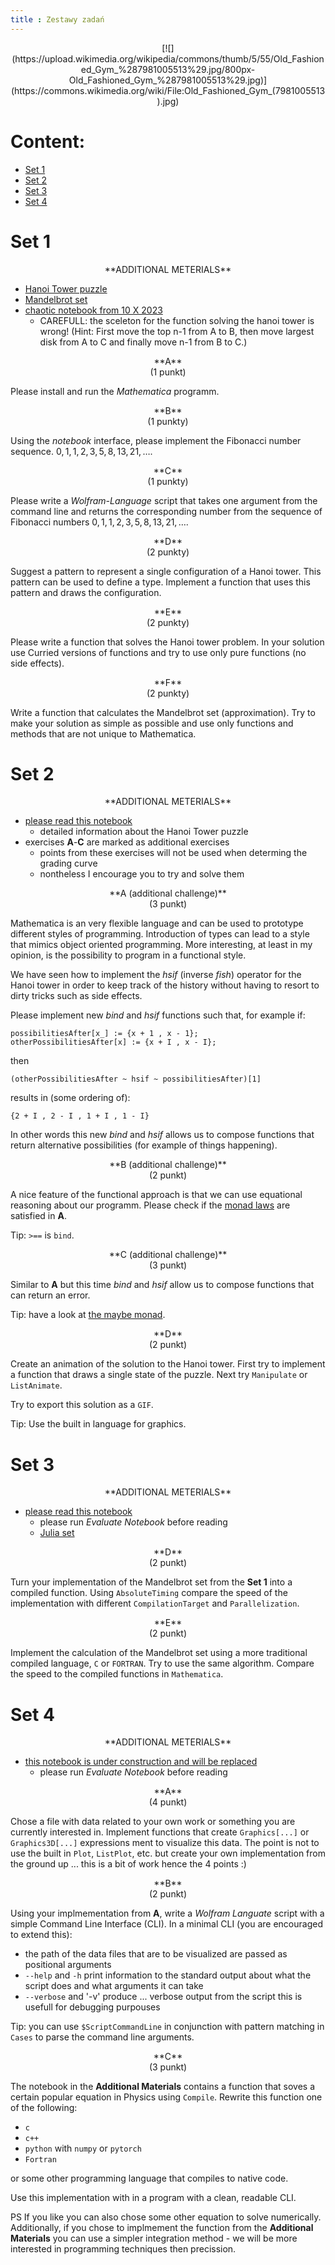```yaml
---
title : Zestawy zadań
---
```


<center>
[![](https://upload.wikimedia.org/wikipedia/commons/thumb/5/55/Old_Fashioned_Gym_%287981005513%29.jpg/800px-Old_Fashioned_Gym_%287981005513%29.jpg)](https://commons.wikimedia.org/wiki/File:Old_Fashioned_Gym_(7981005513).jpg)
</center>





# Content:

* [Set 1](#set-1)
* [Set 2](#set-2)
* [Set 3](#set-3)
* [Set 4](#set-4)



# Set 1

<center>
**ADDITIONAL METERIALS**
</center>

- [Hanoi Tower puzzle](https://en.wikipedia.org/wiki/Tower_of_Hanoi)
- [Mandelbrot set](https://en.wikipedia.org/wiki/Mandelbrot_set)
- [chaotic notebook from 10 X 2023](./start/en/010_Teaching/012_Numerical_calculatins_in_Mathematica/010_Exercises/001_Set_1/numerical_10-10-2023.nb)
  - CAREFULL: the sceleton for the function solving the hanoi tower is wrong! 
    (Hint: First move the top n-1 from A to B, then move largest disk from A to C and finally move n-1 from B to C.)

<center>
**A**
</center>

<center>
(1 punkt)
</center>

Please install and run the *Mathematica* programm.

<center>
**B**
</center>

<center>
(1 punkty)
</center>

Using the *notebook* interface, please implement the Fibonacci
number sequence.
$0 , 1 , 1 , 2 , 3 , 5 , 8 , 13 , 21, \ldots$.

<center>
**C**
</center>

<center>
(1 punkty)
</center>

Please write a *Wolfram-Language* script that takes one argument
from the command line and returns the corresponding number
from the sequence of Fibonacci numbers
$0 , 1 , 1 , 2 , 3 , 5 , 8 , 13 , 21, \ldots$.

<center>
**D**
</center>

<center>
(2 punkty)
</center>

Suggest a pattern to represent a single configuration of a Hanoi tower.
This pattern can be used to define a type. Implement a function
that uses this pattern and draws the configuration.

<center>
**E**
</center>

<center>
(2 punkty)
</center>

Please write a function that solves the Hanoi tower problem.
In your solution use Curried versions of functions and try
to use only pure functions (no side effects).

<center>
**F**
</center>

<center>
(2 punkty)
</center>

Write a function that calculates the Mandelbrot set (approximation).
Try to make your solution as simple as possible and use only functions
and methods that are not unique to Mathematica.




# Set 2

<center>
**ADDITIONAL METERIALS**
</center>

- [please read this notebook](./start/en/010_Teaching/012_Numerical_calculatins_in_Mathematica/010_Exercises/002_Set_2/hanoi.nb)
  - detailed information about the Hanoi Tower puzzle
- exercises **A**-**C** are marked as additional exercises
  - points from these exercises will not be used when determing 
    the grading curve
  - nontheless I encourage you to try and solve them

<center>
**A (additional challenge)**
</center>

<center>
(3 punkt)
</center>

Mathematica is an very flexible language and can be used to prototype
different styles of programming. Introduction of types can lead to 
a style that mimics object oriented programming. 
More interesting, at least in my opinion, is the possibility to 
program in a functional style.

We have seen how to 
implement the *hsif* (inverse *fish*) operator for the
Hanoi tower in order to keep track of the history without
having to resort to dirty tricks such as side effects.

Please implement new *bind* and *hsif* functions such that, for example if:
```
possibilitiesAfter[x_] := {x + 1 , x - 1};
otherPossibilitiesAfter[x] := {x + I , x - I};
```
then
```
(otherPossibilitiesAfter ~ hsif	~ possibilitiesAfter)[1]
```
results in (some ordering of):
```
{2 + I , 2 - I , 1 + I , 1 - I}
```

In other words this new *bind* and *hsif* allows us to compose functions that 
return alternative possibilities (for example of things happening).

<center>
**B (additional challenge)**
</center>

<center>
(2 punkt)
</center>

A nice feature of the functional approach is that we can use equational reasoning 
about our programm. Please check if the [monad laws](https://wiki.haskell.org/Monad_laws)
are satisfied in **A**. 

Tip: `>==` is `bind`.

<center>
**C (additional challenge)**
</center>

<center>
(3 punkt)
</center>

Similar to **A** but this time *bind* and *hsif* allow us to compose
functions that can return an error. 

Tip: have a look at [the maybe monad](https://wiki.haskell.org/Maybe).

<center>
**D**
</center>

<center>
(2 punkt)
</center>

Create an animation of the solution to the Hanoi tower. 
First try to implement a function that draws a
single state of the puzzle. Next try `Manipulate` or `ListAnimate`.

Try to export this solution as a `GIF`.

Tip: Use the built in language for graphics. 


# Set 3

<center>
**ADDITIONAL METERIALS**
</center>

- [please read this notebook](./start/en/010_Teaching/012_Numerical_calculatins_in_Mathematica/010_Exercises/003_Set_3/julia_fractal.nb)
  - please run *Evaluate Notebook* before reading
  - [Julia set](https://mathworld.wolfram.com/JuliaSet.html)

<center>
**D**
</center>

<center>
(2 punkt)
</center>

Turn your implementation of the Mandelbrot set from the **Set 1**
into a compiled function. Using `AbsoluteTiming` compare the speed
of the implementation with different `CompilationTarget` and `Parallelization`.

<center>
**E**
</center>

<center>
(2 punkt)
</center>

Implement the calculation of the Mandelbrot set using
a more traditional compiled language, `C` or `FORTRAN`.
Try to use the same algorithm. Compare the speed
to the compiled functions in `Mathematica`.




# Set 4

<center>
**ADDITIONAL METERIALS**
</center>

- [this notebook is under construction and will be replaced](./start/en/010_Teaching/012_Numerical_calculatins_in_Mathematica/010_Exercises/004_Set_4/schoedinger.nb)
  - please run *Evaluate Notebook* before reading

<center>
**A**
</center>

<center>
(4 punkt)
</center>

Chose a file with data related to your own work
or something you are currently interested in. 
Implement functions that create `Graphics[...]`
or `Graphics3D[...]` expressions ment to visualize this data.
The point is not to use the built in `Plot`, `ListPlot`,
etc. but create your own implementation from the ground up
... this is a bit of work hence the 4 points :) 

<center>
**B**
</center>

<center>
(2 punkt)
</center>

Using your implmementation from **A**, write 
a *Wolfram Languate* script with a simple 
Command Line Interface (CLI). In a minimal CLI
(you are encouraged to extend this):

- the path of the data files that are to be 
  visualized are passed as positional arguments
- `--help` and `-h` print information to the standard output
  about what the script does and what arguments it can take
- `--verbose` and '-v' produce ... verbose output from the script
  this is usefull for debugging purpouses

Tip: you can use `$ScriptCommandLine` in conjunction with
pattern matching in `Cases` to parse the command line arguments.

<center>
**C**
</center>

<center>
(3 punkt)
</center>

The notebook in the **Additional Materials** contains a
function that soves a certain popular equation in Physics
using `Compile`. Rewrite this function one of the following:

- `c`
- `c++`
- `python` with `numpy` or `pytorch`
- `Fortran`

or some other programming language that compiles to native code. 

Use this implementation with in a program with
a clean, readable CLI.

PS If you like you can also chose some other equation to solve numerically.
Additionally, if you chose to implmement the function from the **Additional Materials**
you can use a simpler integration method - we will be more interested in programming
techniques then precission.

